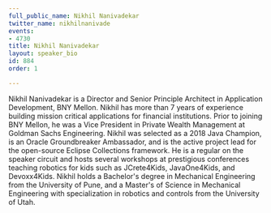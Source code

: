 ```yaml
---
full_public_name: Nikhil Nanivadekar
twitter_name: nikhilnanivade
events:
- 4730
title: Nikhil Nanivadekar
layout: speaker_bio
id: 884
order: 1

---
```

Nikhil Nanivadekar is a Director and Senior Principle Architect in Application Development, BNY Mellon. Nikhil has more than 7 years of experience building mission critical applications for financial institutions. Prior to joining BNY Mellon, he was a Vice President in Private Wealth Management at Goldman Sachs Engineering. Nikhil was selected as a 2018 Java Champion, is an Oracle Groundbreaker Ambassador, and is the active project lead for the open-source Eclipse Collections framework. He is a regular on the speaker circuit and hosts several workshops at prestigious conferences teaching robotics for kids such as JCrete4Kids, JavaOne4Kids, and Devoxx4Kids. Nikhil holds a Bachelor's degree in Mechanical Engineering from the University of Pune, and a Master's of Science in Mechanical Engineering with specialization in robotics and controls from the University of Utah. 